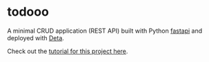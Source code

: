 # todooo
A minimal CRUD application (REST API) built with Python [fastapi](https://fastapi.tiangolo.com/) and deployed with [Deta](https://www.deta.sh/).  

Check out the [tutorial for this project here](https://www.gormanalysis.com/blog/building-a-simple-crud-application-with-fastapi/).